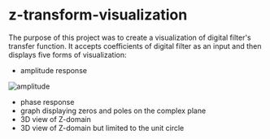 # z-transform-visualization
The purpose of this project was to create a visualization of digital filter's transfer function. It accepts coefficients of digital filter as an input and then displays five forms
of visualization:
- amplitude response

![amplitude](https://user-images.githubusercontent.com/46610012/111230874-96922880-85e8-11eb-9b88-ac0f2c2b6f0e.jpg)
- phase response
- graph displaying zeros and poles on the complex plane
- 3D view of Z-domain
- 3D view of Z-domain but limited to the unit circle
